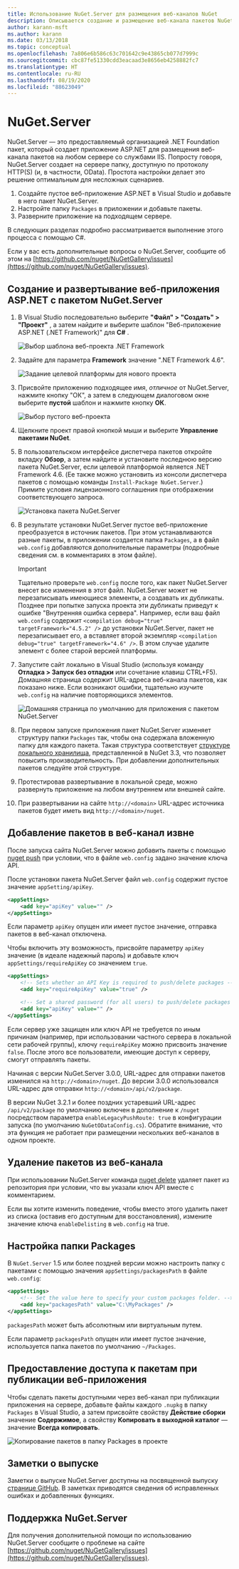 ```yaml
---
title: Использование NuGet.Server для размещения веб-каналов NuGet
description: Описывается создание и размещение веб-канала пакетов NuGet на любом сервере со службами IIS с помощью NuGet.Server для предоставления доступа к пакетам по протоколам HTTP и OData.
author: karann-msft
ms.author: karann
ms.date: 03/13/2018
ms.topic: conceptual
ms.openlocfilehash: 7a806e6b586c63c701642c9e43865cb077d7999c
ms.sourcegitcommit: cbc87fe51330cdd3eacaad3e8656eb4258882fc7
ms.translationtype: HT
ms.contentlocale: ru-RU
ms.lasthandoff: 08/19/2020
ms.locfileid: "88623049"
---
```

# <a name="nugetserver"></a>NuGet.Server

NuGet.Server — это предоставляемый организацией .NET Foundation пакет, который создает приложение ASP.NET для размещения веб-канала пакетов на любом сервере со службами IIS. Попросту говоря, NuGet.Server создает на сервере папку, доступную по протоколу HTTP(S) (и, в частности, OData). Простота настройки делает это решение оптимальным для несложных сценариев.

1. Создайте пустое веб-приложение ASP.NET в Visual Studio и добавьте в него пакет NuGet.Server.
1. Настройте папку `Packages` в приложении и добавьте пакеты.
1. Разверните приложение на подходящем сервере.

В следующих разделах подробно рассматривается выполнение этого процесса с помощью C#.

Если у вас есть дополнительные вопросы о NuGet.Server, сообщите об этом на [https://github.com/nuget/NuGetGallery/issues](https://github.com/nuget/NuGetGallery/issues).

## <a name="create-and-deploy-an-aspnet-web-application-with-nugetserver"></a>Создание и развертывание веб-приложения ASP.NET с пакетом NuGet.Server

1. В Visual Studio последовательно выберите **"Файл" > "Создать" > "Проект"** , а затем найдите и выберите шаблон "Веб-приложение ASP.NET (.NET Framework)" для **C#** .

    ![Выбор шаблона веб-проекта .NET Framework](media/Hosting_00-NuGet.Server-ProjectType.png)

1. Задайте для параметра **Framework** значение ".NET Framework 4.6".

    ![Задание целевой платформы для нового проекта](media/Hosting_01-NuGet.Server-Set4.6.png)

1. Присвойте приложению подходящее имя, *отличное* от NuGet.Server, нажмите кнопку "ОК", а затем в следующем диалоговом окне выберите **пустой** шаблон и нажмите кнопку **ОК**.

    ![Выбор пустого веб-проекта](media/Hosting_02-NuGet.Server-Empty.png)

1. Щелкните проект правой кнопкой мыши и выберите **Управление пакетами NuGet**.

1. В пользовательском интерфейсе диспетчера пакетов откройте вкладку **Обзор**, а затем найдите и установите последнюю версию пакета NuGet.Server, если целевой платформой является .NET Framework 4.6. (Ее также можно установить из консоли диспетчера пакетов с помощью команды `Install-Package NuGet.Server`.) Примите условия лицензионного соглашения при отображении соответствующего запроса.

    ![Установка пакета NuGet.Server](media/Hosting_03-NuGet.Server-Package.png)

1. В результате установки NuGet.Server пустое веб-приложение преобразуется в источник пакетов. При этом устанавливаются разные пакеты, в приложении создается папка `Packages`, а в файл `web.config` добавляются дополнительные параметры (подробные сведения см. в комментариях в этом файле).

    > [!Important]
    > Тщательно проверьте `web.config` после того, как пакет NuGet.Server внесет все изменения в этот файл. NuGet.Server может не перезаписывать имеющиеся элементы, а создавать их дубликаты. Позднее при попытке запуска проекта эти дубликаты приведут к ошибке "Внутренняя ошибка сервера". Например, если ваш файл `web.config` содержит `<compilation debug="true" targetFramework="4.5.2" />` до установки NuGet.Server, пакет не перезаписывает его, а вставляет второй экземпляр `<compilation debug="true" targetFramework="4.6" />`. В этом случае удалите элемент с более старой версией платформы.

1. Запустите сайт локально в Visual Studio (используя команду **Отладка > Запуск без отладки** или сочетание клавиш CTRL+F5). Домашняя страница содержит URL-адреса веб-канала пакетов, как показано ниже. Если возникают ошибки, тщательно изучите `web.config` на наличие повторяющихся элементов.

    ![Домашняя страница по умолчанию для приложения с пакетом NuGet.Server](media/Hosting_04-NuGet.Server-FeedHomePage.png)

1.  При первом запуске приложения пакет NuGet.Server изменяет структуру папки `Packages` так, чтобы она содержала вложенную папку для каждого пакета. Такая структура соответствует [структуре локального хранилища](https://blog.nuget.org/20151118/nuget-3.3.html#folder-based-repository-commands), представленной в NuGet 3.3, что позволяет повысить производительность. При добавлении дополнительных пакетов следуйте этой структуре.

1. Протестировав развертывание в локальной среде, можно развернуть приложение на любом внутреннем или внешней сайте.

1. При развертывании на сайте `http://<domain>` URL-адрес источника пакетов будет иметь вид `http://<domain>/nuget`.

## <a name="adding-packages-to-the-feed-externally"></a>Добавление пакетов в веб-канал извне

После запуска сайта NuGet.Server можно добавить пакеты с помощью [nuget push](../reference/cli-reference/cli-ref-push.md) при условии, что в файле `web.config` задано значение ключа API.

После установки пакета NuGet.Server файл `web.config` содержит пустое значение `appSetting/apiKey`.

```xml
<appSettings>
    <add key="apiKey" value="" />
</appSettings>
```

Если параметр `apiKey` опущен или имеет пустое значение, отправка пакетов в веб-канал отключена.

Чтобы включить эту возможность, присвойте параметру `apiKey` значение (в идеале надежный пароль) и добавьте ключ `appSettings/requireApiKey` со значением `true`.

```xml
<appSettings>
    <!-- Sets whether an API Key is required to push/delete packages -->
    <add key="requireApiKey" value="true" />

    <!-- Set a shared password (for all users) to push/delete packages -->
    <add key="apiKey" value="" />
</appSettings>
```

Если сервер уже защищен или ключ API не требуется по иным причинам (например, при использовании частного сервера в локальной сети рабочей группы), ключу `requireApiKey` можно присвоить значение `false`. После этого все пользователи, имеющие доступ к серверу, смогут отправлять пакеты.

Начиная с версии NuGet.Server 3.0.0, URL-адрес для отправки пакетов изменился на `http://<domain>/nuget`. До версии 3.0.0 использовался URL-адрес для отправки `http://<domain>/api/v2/package`.

В версии NuGet 3.2.1 и более поздних устаревший URL-адрес `/api/v2/package` по умолчанию включен в дополнение к `/nuget` посредством параметра `enableLegacyPushRoute: true` в конфигурации запуска (по умолчанию `NuGetODataConfig.cs`). Обратите внимание, что эта функция не работает при размещении нескольких веб-каналов в одном проекте.

## <a name="removing-packages-from-the-feed"></a>Удаление пакетов из веб-канала

При использовании NuGet.Server команда [nuget delete](../reference/cli-reference/cli-ref-delete.md) удаляет пакет из репозитория при условии, что вы указали ключ API вместе с комментарием.

Если вы хотите изменить поведение, чтобы вместо этого удалить пакет из списка (оставив его доступным для восстановления), измените значение ключа `enableDelisting` в `web.config` на true.

## <a name="configuring-the-packages-folder"></a>Настройка папки Packages

В `NuGet.Server` 1.5 или более поздней версии можно настроить папку с пакетами с помощью значения `appSettings/packagesPath` в файле `web.config`:

```xml
<appSettings>
    <!-- Set the value here to specify your custom packages folder. -->
    <add key="packagesPath" value="C:\MyPackages" />
</appSettings>
```

`packagesPath` может быть абсолютным или виртуальным путем.

Если параметр `packagesPath` опущен или имеет пустое значение, используется папка пакетов по умолчанию `~/Packages`.

## <a name="making-packages-available-when-you-publish-the-web-app"></a>Предоставление доступа к пакетам при публикации веб-приложения

Чтобы сделать пакеты доступными через веб-канал при публикации приложения на сервере, добавьте файлы каждого `.nupkg` в папку `Packages` в Visual Studio, а затем присвойте свойству **Действие сборки** значение **Содержимое**, а свойству **Копировать в выходной каталог** — значение **Всегда копировать**.

![Копирование пакетов в папку Packages в проекте](media/Hosting_05-NuGet.Server-Package-Folder.png)

## <a name="release-notes"></a>Заметки о выпуске

Заметки о выпуске NuGet.Server доступны на посвященной выпуску [странице GitHub](https://github.com/NuGet/NuGet.Server/releases).
В заметках приводятся сведения об исправленных ошибках и добавленных функциях.

## <a name="nugetserver-support"></a>Поддержка NuGet.Server

Для получения дополнительной помощи по использованию NuGet.Server сообщите о проблеме на сайте [https://github.com/nuget/NuGetGallery/issues](https://github.com/nuget/NuGetGallery/issues).
